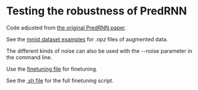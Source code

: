 # Testing the robustness of PredRNN

Code adjusted from [the original PredRNN paper](https://github.com/thuml/predrnn-pytorch).

See the [mnist dataset examples](/moving-mnist-example) for .npz files of augmented data.

The different kinds of noise can also be used with the --noise parameter in the command line.

Use the [finetuning file](/finetuning.py) for finetuning. 

See the [.sh file](/finetuning.sh) for the full finetuning script.